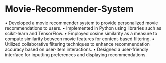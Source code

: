 # Movie-Recommender-System

• Developed a movie recommender system to provide personalized movie recommendations to users.
• Implemented in Python using libraries such as scikit-learn and TensorFlow.
• Employed cosine similarity as a measure to compute similarity between movie features for content-based
filtering.
• Utilized collaborative filtering techniques to enhance recommendation accuracy based on user-item
interactions.
• Designed a user-friendly interface for inputting preferences and displaying recommendations.
